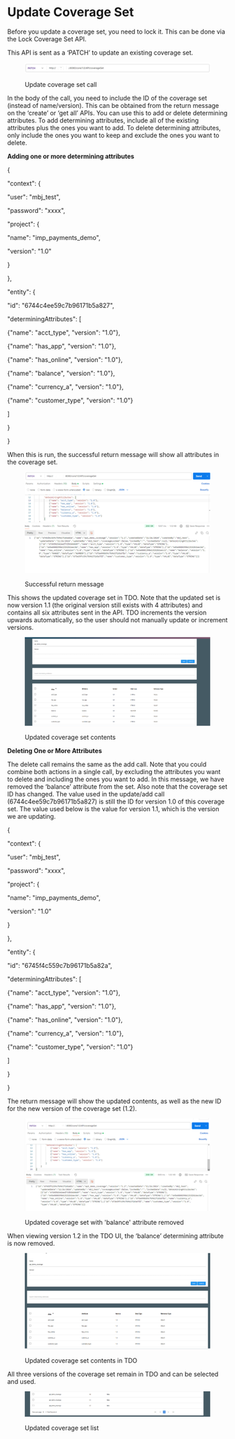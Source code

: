 # Update Coverage Set

Before you update a coverage set, you need to lock it.  This can be done via the Lock Coverage Set API.

&#x20;

This API is sent as a ‘PATCH’ to update an existing coverage set.

&#x20;

<figure><img src="../../../../../.gitbook/assets/image (59).png" alt=""><figcaption><p>Update coverage set call</p></figcaption></figure>

&#x20;&#x20;

In the body of the call, you need to include the ID of the coverage set (instead of name/version).  This can be obtained from the return message on the ‘create’ or ‘get all’ APIs.  You can use this to add or delete determining attributes.  To add determining attributes, include all of the existing attributes plus the ones you want to add.  To delete determining attributes, only include the ones you want to keep and exclude the ones you want to delete.

&#x20;

**Adding one or more determining attributes**

&#x20;

{

&#x20;   "context": {

&#x20;       "user": "mbj\_test",

&#x20;       "password": "xxxx",

&#x20;       "project": {

&#x20;           "name": "imp\_payments\_demo",

&#x20;           "version": "1.0"

&#x20;       }

&#x20;   },

&#x20;   "entity": {

&#x20;       "id": "6744c4ee59c7b96171b5a827",

&#x20;       "determiningAttributes": \[

&#x20;           {"name": "acct\_type", "version": "1.0"},

&#x20;           {"name": "has\_app", "version": "1.0"},

&#x20;           {"name": "has\_online", "version": "1.0"},

&#x20;           {"name": "balance", "version": "1.0"},

&#x20;           {"name": "currency\_a", "version": "1.0"},

&#x20;           {"name": "customer\_type", "version": "1.0"}

&#x20;       ]

&#x20;   }

}

&#x20;

When this is run, the successful return message will show all attributes in the coverage set.

&#x20;

<figure><img src="../../../../../.gitbook/assets/image (60).png" alt=""><figcaption><p>Successful return message</p></figcaption></figure>

This shows the updated coverage set in TDO.  Note that the updated set is now version 1.1 (the original version still exists with 4 attributes) and contains all six attributes sent in the API. TDO increments the version upwards automatically, so the user should not manually update or increment versions.

&#x20;

<figure><img src="../../../../../.gitbook/assets/image (61).png" alt=""><figcaption><p>Updated coverage set contents</p></figcaption></figure>

&#x20;

**Deleting One or More Attributes**

&#x20;

The delete call remains the same as the add call.  Note that you could combine both actions in a single call, by excluding the attributes you want to delete and including the ones you want to add.  In this message, we have removed the ‘balance’ attribute from the set.  Also note that the coverage set ID has changed.  The value used in the update/add call (6744c4ee59c7b96171b5a827) is still the ID for version 1.0 of this coverage set.  The value used below is the value for version 1.1, which is the version we are updating.

&#x20;

{

&#x20;   "context": {

&#x20;       "user": "mbj\_test",

&#x20;       "password": "xxxx",

&#x20;       "project": {

&#x20;           "name": "imp\_payments\_demo",

&#x20;           "version": "1.0"

&#x20;       }

&#x20;   },

&#x20;   "entity": {

&#x20;       "id": "6745f4c559c7b96171b5a82a",

&#x20;       "determiningAttributes": \[

&#x20;           {"name": "acct\_type", "version": "1.0"},

&#x20;           {"name": "has\_app", "version": "1.0"},

&#x20;           {"name": "has\_online", "version": "1.0"},

&#x20;           {"name": "currency\_a", "version": "1.0"},

&#x20;           {"name": "customer\_type", "version": "1.0"}

&#x20;       ]

&#x20;   }

}

&#x20;

The return message will show the updated contents, as well as the new ID for the new version of the coverage set (1.2).

&#x20;&#x20;

<figure><img src="../../../../../.gitbook/assets/image (62).png" alt=""><figcaption><p>Updated coverage set with 'balance' attribute removed</p></figcaption></figure>

When viewing version 1.2 in the TDO UI, the ‘balance’ determining attribute is now removed.

&#x20;

<figure><img src="../../../../../.gitbook/assets/image (63).png" alt=""><figcaption><p>Updated coverage set contents in TDO</p></figcaption></figure>

&#x20;

All three versions of the coverage set remain in TDO and can be selected and used.

&#x20;

<figure><img src="../../../../../.gitbook/assets/image (64).png" alt=""><figcaption><p>Updated coverage set list</p></figcaption></figure>
